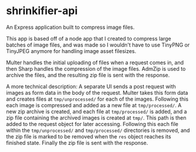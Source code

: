 # shrinkifier-api

An Express application built to compress image files.

This app is based off of a node app that I created to compress large batches of image files, and was made so I wouldn't have to use TinyPNG or TinyJPEG anymore for handling image asset filesizes.

Multer handles the initial uploading of files when a request comes in, and then Sharp handles the compression of the image files. AdmZip is used to archive the files, and the resulting zip file is sent with the response.

A more technical description: A separate UI sends a post request with images as form data in the body of the request. Multer takes this form data and creates files at <code>tmp/unprocessed/</code> for each of the images. Following this each image is compressed and added as a new file at <code>tmp/processed/</code>. A new zip archive is created, and each file at <code>tmp/processed/</code> is added, and a zip file containing the archived images is created at <code>tmp/</code>. This path is then added to the request object for later accessing. Following this each file within the <code>tmp/unprocessed/</code> and <code>tmp/processed/</code> directories is removed, and the zip file is marked to be removed when the <code>res</code> object reaches its finished state. Finally the zip file is sent with the response.
